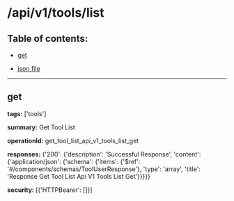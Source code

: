 # /api/v1/tools/list

## Table of contents:
- [get](#get)

- [json file](./_api_v1_tools_list.json)

---
<a name="get"></a>
## get

**tags:** ['tools']

**summary:** Get Tool List

**operationId:** get_tool_list_api_v1_tools_list_get

**responses:** {'200': {'description': 'Successful Response', 'content': {'application/json': {'schema': {'items': {'$ref': '#/components/schemas/ToolUserResponse'}, 'type': 'array', 'title': 'Response Get Tool List Api V1 Tools List Get'}}}}}

**security:** [{'HTTPBearer': []}]

